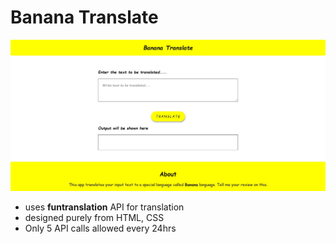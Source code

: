 # Banana Translate

![App preview](./img/banana.jpg)

- uses **funtranslation** API for translation
- designed purely from HTML, CSS
- Only 5 API calls allowed every 24hrs
